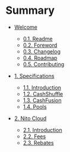 # Summary

* [Welcome]()

    * [0.1. Readme](README.md)
    * [0.2. Foreword](FOREWORD.md)
    * [0.3. Changelog]()
    * [0.4. Roadmap]()
    * [0.5. Contributing]()

* [1. Specifications]()

    * [1.1. Introduction](specs/intro.md)
    * [1.2. CashShuffle](specs/cashshuffle.md)
    * [1.3. CashFusion](specs/cashfusion.md)
    * [1.4. Pools](specs/pools.md)

* [2. Nito Cloud]()

    * [2.1. Introduction](cloud/intro.md)
    * [2.2. Fees](cloud/fees.md)
    * [2.3. Rebates](cloud/rebates.md)
